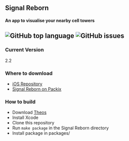 ## Signal Reborn
#### An app to visualise your nearby cell towers  
![GitHub top language](https://img.shields.io/github/languages/top/elihwyma/SignalReborn?color=purple)
![GitHub issues](https://img.shields.io/github/issues/elihwyma/SignalReborn?color=purple)
---
### Current Version
2.2
### Where to download
 - [iOS Repository](https://repo.packix.com/)
 - [Signal Reborn on Packix](https://repo.packix.com/package/com.amywhile.signalreborn/)
### How to build
- Download [Theos](https://github.com/theos/theos)
- Install Xcode
- Clone this repository
- Run `make package` in the Signal Reborn directory
- Install package in packages/
